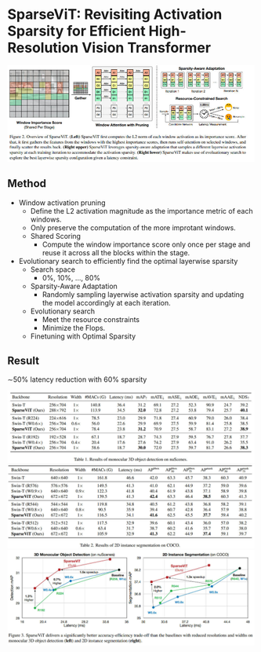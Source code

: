 # SparseViT: Revisiting Activation Sparsity for Efficient High-Resolution Vision Transformer

![](./sparsevit.jpg)

## Method
- Window activation pruning
  - Define the L2 activation magnitude as the importance metric of each windows.
  - Only preserve the computation of the more improtant windows.
  - Shared Scoring
    - Compute the window importance score only once per stage and reuse it across all the blocks within the stage.
- Evolutionary search to efficiently find the optimal layerwise sparsity
  - Search space
    - 0%, 10%, ..., 80%
  - Sparsity-Aware Adaptation
    - Randomly sampling layerwise activation sparsity and updating the model accordingly at each iteration.
  - Evolutionary search
    - Meet the resource constraints
    - Minimize the Flops.
  - Finetuning with Optimal Sparsity

## Result
∼50% latency reduction with 60% sparsity

![](./result1.jpg)
![](./result2.jpg)
![](./result3.jpg)